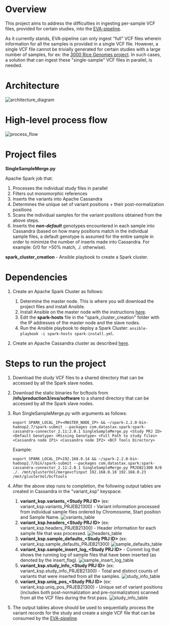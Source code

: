 # Overview

This project aims to address the difficulties in ingesting per-sample VCF files, provided for certain studies, into the [EVA-pipeline](https://github.com/EBIvariation/eva-pipeline/). 

As it currently stands, EVA-pipeline can only ingest "full" VCF files wherein information for all the samples is provided in a single VCF file. However, a single VCF file cannot be trivially generated for certain studies with a large number of samples, for ex: the [3000 Rice Genomes project](http://www.ebi.ac.uk/eva/?eva-study=PRJEB13618). In such cases, a solution that can ingest these "single-sample" VCF files in parallel, is needed.
      
# Architecture

![architecture_diagram](https://docs.google.com/drawings/d/e/2PACX-1vQ93R0B0BrbvxXoZCzpWrcKq_m58vGdpv4wL_5c5mfbhwy1WJD_D1kRJNZC1aqzwKQMPOJ2za-iABoz/pub?w=960&amp;h=720)

# High-level process flow

![process_flow](https://docs.google.com/drawings/d/e/2PACX-1vRhs6Yr9svumW6LcHkH55OPNIpkYpM2aBYnAGHruz7tdp6JVj-jc6wBeKyMKFjr1s5uRGPIhzRu6wLr/pub?w=2021&amp;h=981)

# Project files

**SingleSampleMerge.py** 

Apache Spark job that:
 1. Processes the individual study files in parallel 
 2. Filters out monomorphic references 
 3. Inserts the variants into Apache Cassandra
 4. Determines the unique set of variant positions + their post-normalization positions
 5. Scans the individual samples for the variant positions obtained from the above steps.
 6. Inserts the _**non-default**_ genotypes encountered in each sample into Cassandra (based on how many positions match in the individual sample files, a default genotype is assumed for the entire sample in order to minimize the number of inserts made into Cassandra. For example: 0/0 for >50% match, ./. otherwise).

**spark_cluster_creation** - Ansible playbook to create a Spark cluster.  

# Dependencies

1. Create an Apache Spark Cluster as follows:
   1. Determine the master node. This is where you will download the project files and install Ansible. 
   2. Install Ansible on the master node with the instructions [here](http://docs.ansible.com/ansible/latest/intro_installation.html).
   3. Edit the **spark-hosts** file in the "spark_cluster_creation" folder with the IP addresses of the master node and the slave nodes.
   4. Run the Ansible playbook to deploy a Spark Cluster: ```ansible-playbook -i spark-hosts spark-install.yml```.

2. Create an Apache Cassandra cluster as described [here](https://github.com/EBIvariation/eva-variant-warehouse-research/blob/master/Cassandra_Evaluation/ansible_playbook/readme.md).

# Steps to run the project
 
1. Download the study VCF files to a shared directory that can be accessed by all the Spark slave nodes.

2. Download the static binaries for bcftools from **/nfs/production3/eva/software** to a shared directory that can be accessed by all the Spark slave nodes.

3. Run SingleSampleMerge.py with arguments as follows:

   ```export SPARK_LOCAL_IP=<MASTER_NODE_IP> && ~/spark-2.2.0-bin-hadoop2.7/spark-submit --packages com.datastax.spark:spark-cassandra-connector_2.11:2.0.1 SingleSampleMerge.py <Study PRJ ID> <Default Genotype> <Missing Genotype> <Full Path to study files> <Cassandra node IP1> <Cassandra node IP2> <BCF Tools Directory>```
   
   Example:
   
   ```export SPARK_LOCAL_IP=192.168.0.14 && ~/spark-2.2.0-bin-hadoop2.7/bin/spark-submit --packages com.datastax.spark:spark-cassandra-connector_2.11:2.0.1 SingleSampleMerge.py PRJEB21300 0/0 ./. /mnt/glusterVol/mergevcfinput 192.168.0.18 192.168.0.23 /mnt/glusterVol/bcftools```
   
4. After the above step runs to completion, the following output tables are created in Cassandra in the "variant_ksp" keyspace:

    1. **variant_ksp.variants_\<Study PRJ ID\>** (ex: variant_ksp.variants_PRJEB21300) - Variant information processed from individual sample files ordered by Chromosome, Start position and Sample Name.
    ![variants_table](images/variants_table.png)
    2. **variant_ksp.headers_\<Study PRJ ID\>** (ex: variant_ksp.headers_PRJEB21300) - Header information for each sample file that was processed.
    ![headers_table](images/headers_table.png)
    3. **variant_ksp.sample_defaults_\<Study PRJ ID\>** (ex: variant_ksp.sample_defaults_PRJEB21300)
    ![sample_defaults_table](images/sample_defaults_table.png)
    4. **variant_ksp.sample_insert_log_\<Study PRJ ID\>** - Commit log that shows the running log of sample files that have been inserted (as denoted by the insert_flag).
    ![sample_insert_log_table](images/sample_insert_log_table.png)
    5. **variant_ksp.study_info_\<Study PRJ ID\>** (ex: variant_ksp.study_info_PRJEB21300) - Total and distinct counts of variants that were inserted from all the samples.
    ![study_info_table](images/study_info_table.png)
    6. **variant_ksp.uniq_pos_\<Study PRJ ID\>** (ex: variant_ksp.uniq_pos_PRJEB21300) - Unique set of variant positions (includes both post-normalization and pre-normalization) scanned from all the VCF files during the first pass.
    ![study_info_table](images/uniq_pos_table.png)
    
5. The output tables above should be used to sequentially process the variant records for the study and create a single VCF file that can be consumed by the [EVA-pipeline](https://github.com/EBIvariation/eva-pipeline/).